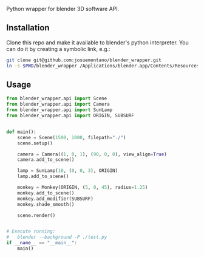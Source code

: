 Python wrapper for blender 3D software API.

## Installation

Clone this repo and make it available to blender's python interpreter. You can do it by creating a symbolic link, e.g.:

```sh
git clone git@github.com:josuemontano/blender_wrapper.git
ln -s $PWD/blender_wrapper /Applications/blender.app/Contents/Resources/2.78/python/lib/python3.5/site-packages
```

## Usage

```python
from blender_wrapper.api import Scene
from blender_wrapper.api import Camera
from blender_wrapper.api import SunLamp
from blender_wrapper.api import ORIGIN, SUBSURF


def main():
    scene = Scene(1500, 1000, filepath="./")
    scene.setup()

    camera = Camera((1, 0, 1), (90, 0, 0), view_align=True)
    camera.add_to_scene()

    lamp = SunLamp(10, (0, 0, 3), ORIGIN)
    lamp.add_to_scene()

    monkey = Monkey(ORIGIN, (5, 0, 45), radius=1.25)
    monkey.add_to_scene()
    monkey.add_modifier(SUBSURF)
    monkey.shade_smooth()

    scene.render()


# Execute running:
#   blender --background -P ./test.py
if __name__ == "__main__":
    main()
```
